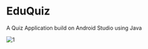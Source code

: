# EduQuiz
A Quiz Application build on Android Studio using Java

![1](https://user-images.githubusercontent.com/88390574/141444723-93f74983-d230-47ab-a04f-c89670301742.png)

